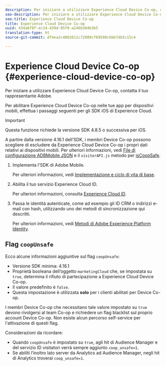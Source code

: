 ```yaml
---
description: Per iniziare a utilizzare Experience Cloud Device Co-op, contatta il tuo rappresentante Adobe.
seo-description: Per iniziare a utilizzare Experience Cloud Device Co-op, contatta il tuo rappresentante Adobe.
seo-title: Experience Cloud Device Co-op
title: Experience Cloud Device Co-op
uuid: 434a6f8f-ec24-439d-95f0-a246b384b3b5
translation-type: ht
source-git-commit: df4ea2c4002611c72009cf69598cbbb74b5c15c4

---
```



# Experience Cloud Device Co-op {#experience-cloud-device-co-op}

Per iniziare a utilizzare Experience Cloud Device Co-op, contatta il tuo rappresentante Adobe.

Per abilitare Experience Cloud Device Co-op nelle tue app per dispositivi mobili, effettua i passaggi seguenti per gli SDK iOS di Experience Cloud.

>[!IMPORTANT]
>
>Questa funzione richiede la versione SDK 4.8.5 o successiva per iOS.

A partire dalla versione 4.16.1 dell’SDK, i membri Device Co-op possono scegliere di escludere da Experience Cloud Device Co-op i propri dati relativi ai dispositivi mobili. Per ulteriori informazioni, vedi  [File di configurazione ADBMobile JSON](/help/ios/configuration/json-config/json-config.md) e il `visitorAPI.js` metodo per [isCoopSafe](https://marketing.adobe.com/resources/help/it_IT/mcvid/mcvid-coopsafe.html).

1. Implementa l'SDK di Adobe Mobile.

   Per ulteriori informazioni, vedi [Implementazione e ciclo di vita di base](/help/ios/getting-started/dev-qs.md).
1. Abilita il tuo servizio Experience Cloud ID.

   Per ulteriori informazioni, consulta [Experience Cloud ID](/help/ios/marketing-cloud/mcvid.md).
1. Passa le identità autenticate, come ad esempio gli ID CRM o indirizzi e-mail con hash, utilizzando uno dei metodi di sincronizzazione qui descritti.

   Per ulteriori informazioni, vedi [Metodi di Adobe Experience Platform Identity](/help/ios/marketing-cloud/mc-methods.md).

## Flag `coopUnsafe`

Ecco alcune informazioni aggiuntive sul flag `coopUnsafe`:

* Versione SDK minima: 4.16.1
* Proprietà booleana dell’oggetto `marketingCloud` che, se impostata su `true`, determina il rifiuto di partecipazione a Experience Cloud Device Co-op.
* Il valore predefinito è `false`.
* Questa impostazione è utilizzata **solo** per i clienti abilitati per Device Co-op.

I membri Device Co-op che necessitano tale valore impostato su `true` devono rivolgersi al team Co-op e richiedere un flag blacklist sul proprio account Device Co-op. Non esiste alcun percorso self-service per l'attivazione di questi flag.

Considerazioni da ricordare:

* Quando `coopUnsafe` è impostato su `true`, agli hit di Audience Manager e del servizio ID visitatori verrà sempre aggiunto `coop_unsafe=1`.
* Se abiliti l’inoltro lato server da Analytics ad Audience Manager, negli hit di Analytics troverai `coop_unsafe=1`.


